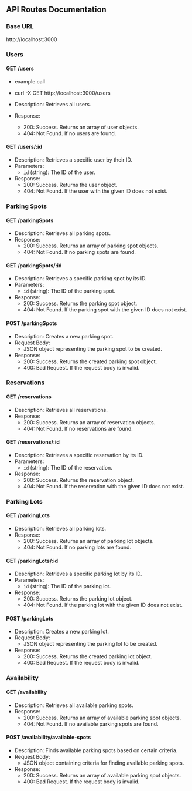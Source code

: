 ## API Routes Documentation

### Base URL
http://localhost:3000




### Users

#### GET /users 
- example call 
- curl -X GET http://localhost:3000/users

- Description: Retrieves all users.
- Response:
  - 200: Success. Returns an array of user objects.
  - 404: Not Found. If no users are found.

#### GET /users/:id

- Description: Retrieves a specific user by their ID.
- Parameters:
  - `id` (string): The ID of the user.
- Response:
  - 200: Success. Returns the user object.
  - 404: Not Found. If the user with the given ID does not exist.

### Parking Spots

#### GET /parkingSpots

- Description: Retrieves all parking spots.
- Response:
  - 200: Success. Returns an array of parking spot objects.
  - 404: Not Found. If no parking spots are found.

#### GET /parkingSpots/:id

- Description: Retrieves a specific parking spot by its ID.
- Parameters:
  - `id` (string): The ID of the parking spot.
- Response:
  - 200: Success. Returns the parking spot object.
  - 404: Not Found. If the parking spot with the given ID does not exist.

#### POST /parkingSpots

- Description: Creates a new parking spot.
- Request Body:
  - JSON object representing the parking spot to be created.
- Response:
  - 200: Success. Returns the created parking spot object.
  - 400: Bad Request. If the request body is invalid.

### Reservations

#### GET /reservations

- Description: Retrieves all reservations.
- Response:
  - 200: Success. Returns an array of reservation objects.
  - 404: Not Found. If no reservations are found.

#### GET /reservations/:id

- Description: Retrieves a specific reservation by its ID.
- Parameters:
  - `id` (string): The ID of the reservation.
- Response:
  - 200: Success. Returns the reservation object.
  - 404: Not Found. If the reservation with the given ID does not exist.

### Parking Lots

#### GET /parkingLots

- Description: Retrieves all parking lots.
- Response:
  - 200: Success. Returns an array of parking lot objects.
  - 404: Not Found. If no parking lots are found.

#### GET /parkingLots/:id

- Description: Retrieves a specific parking lot by its ID.
- Parameters:
  - `id` (string): The ID of the parking lot.
- Response:
  - 200: Success. Returns the parking lot object.
  - 404: Not Found. If the parking lot with the given ID does not exist.

#### POST /parkingLots

- Description: Creates a new parking lot.
- Request Body:
  - JSON object representing the parking lot to be created.
- Response:
  - 200: Success. Returns the created parking lot object.
  - 400: Bad Request. If the request body is invalid.

### Availability

#### GET /availability

- Description: Retrieves all available parking spots.
- Response:
  - 200: Success. Returns an array of available parking spot objects.
  - 404: Not Found. If no available parking spots are found.

#### POST /availability/available-spots

- Description: Finds available parking spots based on certain criteria.
- Request Body:
  - JSON object containing criteria for finding available parking spots.
- Response:
  - 200: Success. Returns an array of available parking spot objects.
  - 400: Bad Request. If the request body is invalid.
